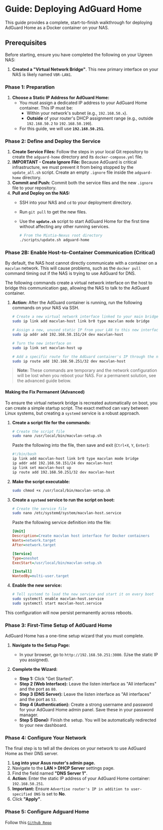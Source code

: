 # Guide: Deploying AdGuard Home

This guide provides a complete, start-to-finish walkthrough for deploying AdGuard Home as a Docker container on your NAS.

## Prerequisites

Before starting, ensure you have completed the following on your Ugreen NAS:

1. **Created a "Virtual Network Bridge"**. This new primary interface on your NAS is likely named `VBR-LAN1`.

### Phase 1: Preparation

1. **Choose a Static IP Address for AdGuard Home:**
    * You must assign a dedicated IP address to your AdGuard Home container. This IP must be:
        * Within your network's subnet (e.g., `192.168.50.x`).
        * **Outside** of your router's DHCP assignment range (e.g., outside `192.168.50.2` to `192.168.50.199`).
    * For this guide, we will use **`192.168.50.251`**.

### Phase 2: Define and Deploy the Service

1. **Create Service Files:** Follow the steps in your local Git repository to create the `adguard-home` directory and its `docker-compose.yml` file.
2. **IMPORTANT - Create Ignore File:** Because AdGuard is critical infrastructure, we must prevent it from being stopped by the `update_all.sh` script. Create an empty `.ignore` file inside the `adguard-home` directory.
3. **Commit and Push:** Commit both the service files and the new `.ignore` file to your repository.
4. **Pull and Deploy on the NAS:**
    * SSH into your NAS and `cd` to your deployment directory.
    * Run `git pull` to get the new files.
    * Use the **`update.sh`** script to start AdGuard Home for the first time without affecting any other running services.

        ```bash
        # From the Mistia-Nexus root directory
        ./scripts/update.sh adguard-home
        ```

### Phase 2B: Enable Host-to-Container Communication (Critical)

By default, the NAS host cannot directly communicate with a container on a `macvlan` network. This will cause problems, such as the `docker pull` command timing out if the NAS is trying to use AdGuard for DNS.

The following commands create a virtual network interface on the host to bridge this communication gap, allowing the NAS to talk to the AdGuard container.

1. **Action:** After the AdGuard container is running, run the following commands on your NAS via SSH.

    ```bash
    # Create a new virtual network interface linked to your main bridge
    sudo ip link add macvlan-host link br0 type macvlan mode bridge

    # Assign a new, unused static IP from your LAN to this new interface
    sudo ip addr add 192.168.50.151/24 dev macvlan-host

    # Turn the new interface on
    sudo ip link set macvlan-host up

    # Add a specific route for the AdGuard container's IP through the new interface
    sudo ip route add 192.168.50.251/32 dev macvlan-host
    ```

> **Note:** These commands are temporary and the network configuration will be lost when you reboot your NAS. For a permanent solution, see the advanced guide below.

#### Making the Fix Permanent (Advanced)

To ensure the virtual network bridge is recreated automatically on boot, you can create a simple startup script. The exact method can vary between Linux systems, but creating a `systemd` service is a robust approach.

1. **Create a script file for the commands:**

    ```bash
    # Create the script file
    sudo nano /usr/local/bin/macvlan-setup.sh
    ```

    Paste the following into the file, then save and exit (`Ctrl+X`, `Y`, `Enter`):

    ```bash
    #!/bin/bash
    ip link add macvlan-host link br0 type macvlan mode bridge
    ip addr add 192.168.50.151/24 dev macvlan-host
    ip link set macvlan-host up
    ip route add 192.168.50.251/32 dev macvlan-host
    ```

2. **Make the script executable:**

    ```bash
    sudo chmod +x /usr/local/bin/macvlan-setup.sh
    ```

3. **Create a `systemd` service to run the script on boot:**

    ```bash
    # Create the service file
    sudo nano /etc/systemd/system/macvlan-host.service
    ```

    Paste the following service definition into the file:

    ```ini
    [Unit]
    Description=Create macvlan host interface for Docker containers
    Wants=network.target
    After=network.target

    [Service]
    Type=oneshot
    ExecStart=/usr/local/bin/macvlan-setup.sh

    [Install]
    WantedBy=multi-user.target
    ```

4. **Enable the new service:**

    ```bash
    # Tell systemd to load the new service and start it on every boot
    sudo systemctl enable macvlan-host.service
    sudo systemctl start macvlan-host.service
    ```

This configuration will now persist permanently across reboots.

### Phase 3: First-Time Setup of AdGuard Home

AdGuard Home has a one-time setup wizard that you must complete.

1. **Navigate to the Setup Page:**
    * In your browser, go to `http://192.168.50.251:3000`. (Use the static IP you assigned).

2. **Complete the Wizard:**
    * **Step 1:** Click "Get Started".
    * **Step 2 (Web Interface):** Leave the listen interface as "All interfaces" and the port as `80`.
    * **Step 3 (DNS Server):** Leave the listen interface as "All interfaces" and the port as `53`.
    * **Step 4 (Authentication):** Create a strong username and password for your AdGuard Home admin panel. Save these in your password manager.
    * **Step 5 (Done):** Finish the setup. You will be automatically redirected to your new dashboard.

### Phase 4: Configure Your Network

The final step is to tell all the devices on your network to use AdGuard Home as their DNS server.

1. **Log into your Asus router's admin page.**
2. Navigate to the **LAN > DHCP Server** settings page.
3. Find the field named **"DNS Server 1"**.
4. **Action:** Enter the static IP address of your AdGuard Home container: `192.168.50.251`.
5. **Important:** Ensure `Advertise router's IP in addition to user-specified DNS` is set to **No**.
6. Click **"Apply"**.

### Phase 5: Configure Adguard Home

Follow this [`Github Repo`]("https://github.com/celenityy/adguard-home-settings?tab=readme-ov-file")
